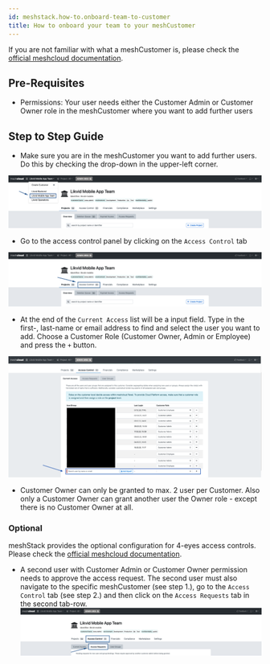 ```yaml
---
id: meshstack.how-to.onboard-team-to-customer
title: How to onboard your team to your meshCustomer
---
```


If you are not familiar with what a meshCustomer is, please check the [official meshcloud documentation](meshcloud.md).

## Pre-Requisites

- Permissions: Your user needs either the Customer Admin or Customer Owner role in the meshCustomer where you want to add further users

## Step to Step Guide

- Make sure you are in the meshCustomer you want to add further users. Do this by checking the drop-down in the upper-left corner.

![Select meshCustomer in the upper left corner](./assets/customer/choose-customer.png "Pick meshCustomer")

- Go to the access control panel by clicking on the `Access Control` tab

![Click the Access Control tab](./assets/customer/customer-access-control.png "Access Control")

- At the end of the `Current Access` list will be a input field. Type in the first-, last-name or email address to find and select the user you want to add. Choose a Customer Role (Customer Owner, Admin or Employee) and press the `+` button.

![Add a user to the customer](./assets/customer/customer-access-control-add-a-user.png "add a user")

- Customer Owner can only be granted to max. 2 user per Customer. Also only a Customer Owner can grant another user the Owner role - except there is no Customer Owner at all.

### Optional

meshStack provides the optional configuration for 4-eyes access controls.
Please check the [official meshcloud documentation](meshcloud.customer.html#invite-users-to-a-meshcustomer-team).

- A second user with Customer Admin or Customer Owner permission needs to approve the access request. The second user must also navigate to the specific meshCustomer (see step 1.), go to the `Access Control` tab (see step 2.) and then click on the `Access Requests` tab in the second tab-row.
![Click the Access Requests tab](./assets/customer/customer-access-approve.png "Access Control - Access Requests")

